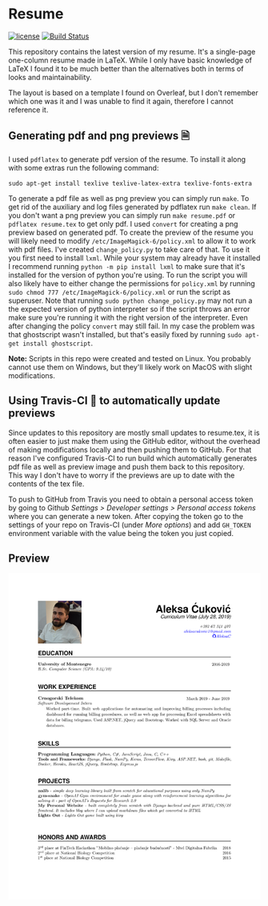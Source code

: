 # Resume
[![license](https://img.shields.io/github/license/mashape/apistatus.svg?maxAge=2592000)](https://github.com/AleksaC/resume/blob/master/LICENSE)
[![Build Status](https://travis-ci.com/AleksaC/resume.svg?token=qtmyYXBd1njDF3Xzy3pJ&branch=master)](https://travis-ci.com/AleksaC/resume)

This repository contains the latest version of my resume. It's a single-page
one-column resume made in LaTeX.
While I only have basic knowledge of LaTeX I found it to be much better than
the alternatives both in terms of looks and maintainability.

The layout is based on a template I found on Overleaf, but I don't remember
which one was it and I was unable to find it again, therefore I cannot
reference it.

## Generating pdf and png previews 🗎
I used `pdflatex` to generate pdf version of the resume. To install it along
with some extras run the following command:

```commandline
sudo apt-get install texlive texlive-latex-extra texlive-fonts-extra
```

To generate a pdf file as well as png preview you can simply run `make`. To get
rid of the auxiliary and log files generated by pdflatex run `make clean`. If
you don't want a png preview you can simply run `make resume.pdf` or
`pdflatex resume.tex` to get only pdf. I used `convert` for creating a png
preview based on generated pdf. To create the preview of the resume you will
likely need to modify `/etc/ImageMagick-6/policy.xml` to allow it to work with
pdf files. I've created `change_policy.py` to take care of that. To use it you
first need to install `lxml`. While your system may already have it installed I
recommend running `python -m pip install lxml` to make sure that it's installed
for the version of python you're using. To run the script you will also likely 
have to either change the permissions for `policy.xml` by
running `sudo chmod 777 /etc/ImageMagick-6/policy.xml` or run the script as 
superuser. Note that running `sudo python change_policy.py` may not run a 
the expected version of python interpreter so if the script throws an error make
sure you're running it with the right version of the interpreter. Even after
changing the policy `convert` may still fail. In my case the problem was that
ghostscript wasn't installed, but that's easily fixed by running
`sudo apt-get install ghostscript`.

**Note:** Scripts in this repo were created and tested on Linux. You probably
cannot use them on Windows, but they'll likely work on MacOS with slight
modifications.

## Using Travis-CI 👷 to automatically update previews
Since updates to this repository are mostly small updates to resume.tex, it is
often easier to just make them using the GitHub editor, without the overhead of
making modifications locally and then pushing them to GitHub. For that reason
I've configured Travis-CI to run build which automatically generates pdf file
as well as preview image and push them back to this repository. This way I don't
have to worry if the previews are up to date with the contents of the tex file.

To push to GitHub from Travis you need to obtain a personal access token by
going to Github *Settings > Developer settings > Personal access tokens* where
you can generate a new token. After copying the token go to the settings of 
your repo on Travis-CI (under *More options*) and add `GH_TOKEN` environment
variable with the value being the token you just copied.

## Preview

![Preview](resume.png)
